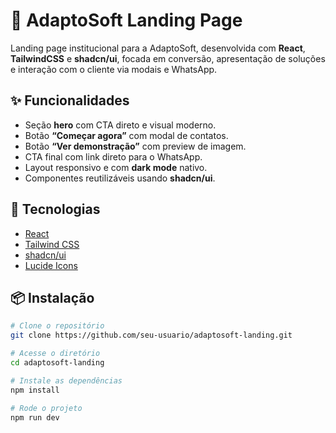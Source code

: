 # 🚀 AdaptoSoft Landing Page

Landing page institucional para a AdaptoSoft, desenvolvida com **React**, **TailwindCSS** e **shadcn/ui**, focada em conversão, apresentação de soluções e interação com o cliente via modais e WhatsApp.

## ✨ Funcionalidades

- Seção **hero** com CTA direto e visual moderno.
- Botão **“Começar agora”** com modal de contatos.
- Botão **“Ver demonstração”** com preview de imagem.
- CTA final com link direto para o WhatsApp.
- Layout responsivo e com **dark mode** nativo.
- Componentes reutilizáveis usando **shadcn/ui**.

## 🧱 Tecnologias

- [React](https://reactjs.org/)
- [Tailwind CSS](https://tailwindcss.com/)
- [shadcn/ui](https://ui.shadcn.com/)
- [Lucide Icons](https://lucide.dev/)

## 📦 Instalação

```bash
# Clone o repositório
git clone https://github.com/seu-usuario/adaptosoft-landing.git

# Acesse o diretório
cd adaptosoft-landing

# Instale as dependências
npm install

# Rode o projeto
npm run dev
